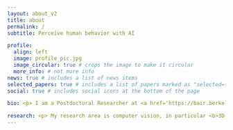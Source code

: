 ```yaml
---
layout: about_v2
title: about
permalink: /
subtitle: Perceive human behavior with AI

profile:
  align: left
  image: profile_pic.jpg
  image_circular: true # crops the image to make it circular
  more_info: # not more info
news: true # includes a list of news items
selected_papers: true # includes a list of papers marked as "selected={true}"
social: true # includes social icons at the bottom of the page

bio: <p> I am a Postdoctoral Researcher at <a href='https://bair.berkeley.edu'>UC Berkeley</a>, CA, USA, under the mentorship of <a href='https://people.eecs.berkeley.edu/~kanazawa'>Angjoo Kanazawa</a> and  <a href='http://people.eecs.berkeley.edu/~malik'>Jitendra Malik</a>. Before that, I was a PhD student at the <a href='https://is.mpg.de'>Max Planck Institute for Intelligent Systems</a> in Tübingen, Germany, in the Perceiving Systems Department lead by <a href='https://ps.is.mpg.de/person/black'>Michael Black</a>. During the third year of my PhD, I got to visit UC Berkeley for six months to work with Angjoo Kanazawa. Before my PhD, I received my M.Sc. in Computational and Data Science from the <a href='https://www.uni-jena.de'>University of Jena</a>, where we analysed how humans influence each other's facial expressions in conversations. In my Bachelor's, I studied Mathematics with Psychology as an application subject at the <a href='https://www.uni-heidelberg.de/de'>University of Heidelberg</a>.</p>

research: <p> My research area is computer vision, in particular <b>3D virtual humans</b>, their <b>physical appearance</b> and <b>social interactions</b> involving <b>touch</b>. This involves estimating 3D human pose and shape from an image for a single person, but also for multiple people who interact, for example, while shaking hands or hugging. My goal is to understand how humans interact, communicate, and behave towards each other at scale.</p> <p><a href='https://perceiving-systems.blog/en/post/could-body-shape-determine-the-german-election'>Here</a> is a short blog post that uses some of our research on body shape estimation during the German Election (Bundestagswahl) 2021. It is written for everyone, also for those not working in computer vision. </p>
---
```

